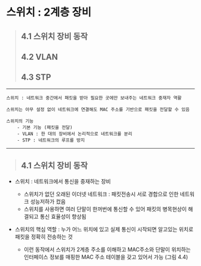 # 스위치 : 2계층 장비
> ## 4.1 스위치 장비 동작
> ## 4.2 VLAN
> ## 4.3 STP
---
```
스위치 : 네트워크 중간에서 패킷을 받아 필요한 곳에만 보내주는 네트워크 중재자 역활

스위치는 아무 설정 없이 네트워크에 연결해도 MAC 주소를 기반으로 패킷을 전달할 수 있음

스위치의 기능
    - 기본 기능 (패킷을 전달)
    - VLAN : 한 대의 장비에서 논리적으로 네트워크를 분리
    - STP : 네트워크의 루프를 방지
```
---
> ## **4.1 스위치 장비 동작**
* 스위치 : 네트워크에서 통신을 중재하는 장비
    * 스위치가 없던 오래된 이더넷 네트워크 : 패킷전송시 서로 경합으로 인한 네트워크 성능저하가 컸음
    * 스위치를 사용하면 여러 단말이 한꺼번에 통신할 수 있어 패킷의 병목현상이 해결되고 통신 효율성이 향상됨

* 스위치의 핵심 역할 : 누가 어느 위치에 있고 실제 통신이 시작되면 알고있는 위치로 패킷을 정확히 전송하는 것
    * 이런 동작에서 스위치가 2계층 주소를 이해하고 MAC주소와 단말이 위치하는 인터페이스 정보를 매핑한 MAC 주소 테이블을 갖고 있어서 가능
    (그림 4.4)

